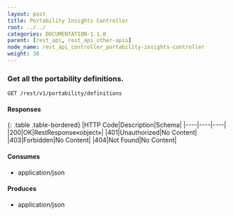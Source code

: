 ```yaml
---
layout: post
title: Portability Insights Controller
root: ../../
categories: DOCUMENTATION-1.1.0
parent: [rest_api, rest_api_other-apis]
node_name: rest_api_controller_portability-insights-controller
weight: 38
---
```


### Get all the portability definitions.
```
GET /rest/v1/portability/definitions
```

#### Responses

{: .table .table-bordered}
|HTTP Code|Description|Schema|
|----|----|----|
|200|OK|RestResponse«object»|
|401|Unauthorized|No Content|
|403|Forbidden|No Content|
|404|Not Found|No Content|


#### Consumes

* application/json

#### Produces

* application/json

